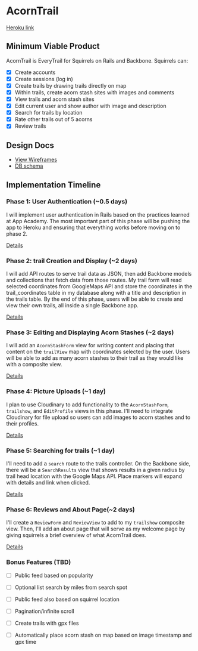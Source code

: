 # AcornTrail

[Heroku link][heroku]

[heroku]: http://www.acorn-trail.com/

## Minimum Viable Product
AcornTrail is EveryTrail for Squirrels on Rails and Backbone. Squirrels can:

- [x] Create accounts
- [x] Create sessions (log in)
- [x] Create trails by drawing trails directly on map
- [x] Within trails, create acorn stash sites with images and comments
- [x] View trails and acorn stash sites
- [x] Edit current user and show author with image and description
- [x] Search for trails by location
- [x] Rate other trails out of 5 acorns
- [x] Review trails

## Design Docs
* [View Wireframes][views]
* [DB schema][schema]

[views]: ./docs/views.md
[schema]: ./docs/schema.md

## Implementation Timeline

### Phase 1: User Authentication (~0.5 days)
I will implement user authentication in Rails based on the practices learned at
App Academy. The most important part of this phase will be pushing the app to
Heroku and ensuring that everything works before moving on to phase 2.

[Details][phase-one]

### Phase 2: trail Creation and Display (~2 days)
I will add API routes to serve trail data as JSON, then add Backbone models and
collections that fetch data from those routes. My trail form will read selected
coordinates from GoogleMaps API and store the coordinates in the
trail_coordinates table in my database along with a title and description in
the trails table. By the end of this phase, users will be able to create and
view their own trails, all inside a single Backbone app.

[Details][phase-two]

### Phase 3: Editing and Displaying Acorn Stashes (~2 days)
I will add an `AcornStashForm` view for writing content and placing that content
on the `trailView` map with coordinates selected by the user. Users will be able
to add as many acorn stashes to their trail as they would like with a composite
view.

[Details][phase-three]

### Phase 4: Picture Uploads (~1 day)
I plan to use Cloudinary to add functionality to the `AcornStashForm`,
`trailshow`, and `EditProfile` views in this phase. I'll need
to integrate Cloudinary for file upload so users can add images to acorn stashes
and to their profiles.

[Details][phase-four]

### Phase 5: Searching for trails (~1 day)
I'll need to add a `search` route to the trails controller. On the Backbone
side, there will be a `SearchResults` view that shows results in a given radius
by trail head location with the Google Maps API. Place markers will expand with
details and link when clicked.

[Details][phase-five]

### Phase 6: Reviews and About Page(~2 days)
I'll create a `ReviewForm` and `ReviewView` to add to my `trailshow`
composite view. Then, I'll add an about page that will serve as my welcome page
by giving squirrels a brief overview of what AcornTrail does.

[Details][phase-six]

### Bonus Features (TBD)
- [ ] Public feed based on popularity
- [ ] Optional list search by miles from search spot
- [ ] Public feed also based on squirrel location
- [ ] Pagination/infinite scroll
- [ ] Create trails with gpx files
- [ ] Automatically place acorn stash on map based on image timestamp and gpx time



[phase-one]: ./docs/phases/phase1.md
[phase-two]: ./docs/phases/phase2.md
[phase-three]: ./docs/phases/phase3.md
[phase-four]: ./docs/phases/phase4.md
[phase-five]: ./docs/phases/phase5.md
[phase-six]: ./docs/phases/phase6.md
